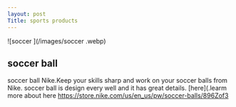 ```yaml
---
layout: post
Title: sports products
---
```


![soccer ](/images/soccer .webp)

## soccer ball 

soccer ball Nike.Keep your skills sharp and work on your soccer balls from Nike. soccer ball is design every well and it has great details. 
[here](.learm more about here https://store.nike.com/us/en_us/pw/soccer-balls/896Zof3

